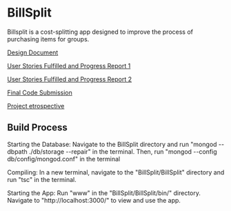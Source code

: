 # BillSplit
Billsplit is a cost-splitting app designed to improve the process of purchasing items for groups.

[Design Document](./Documentation/Milestone2.md)

[User Stories Fulfilled and Progress Report 1](./Documentation/Milestone3.md)

[User Stories Fulfilled and Progress Report 2](./Documentation/Milestone3-5.md)

[Final Code Submission](./Documentation/Milestone4.md)

[Project etrospective](./Documentation/retro.md)

## Build Process
Starting the Database:
Navigate to the BillSplit directory and run "mongod --dbpath ./db/storage --repair" in the terminal.
Then, run "mongod --config db/config/mongod.conf" in the terminal

Compiling:
In a new terminal, navigate to the "BillSplit/BillSplit" directory and run "tsc" in the terminal.

Starting the App: 
Run "www" in the "BillSplit/BillSplit/bin/" directory.
Navigate to "http://localhost:3000/" to view and use the app.   
